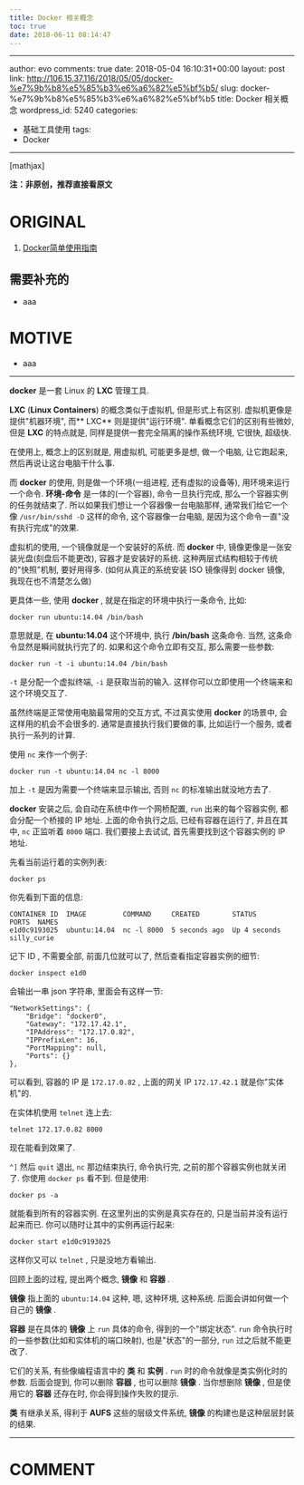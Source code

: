 ```yaml
---
title: Docker 相关概念
toc: true
date: 2018-06-11 08:14:47
---
```

---
author: evo
comments: true
date: 2018-05-04 16:10:31+00:00
layout: post
link: http://106.15.37.116/2018/05/05/docker-%e7%9b%b8%e5%85%b3%e6%a6%82%e5%bf%b5/
slug: docker-%e7%9b%b8%e5%85%b3%e6%a6%82%e5%bf%b5
title: Docker 相关概念
wordpress_id: 5240
categories:
- 基础工具使用
tags:
- Docker
---

<!-- more -->

[mathjax]

**注：非原创，推荐直接看原文**


# ORIGINAL





 	
  1. [Docker简单使用指南](https://www.w3cschool.cn/use_docker/)




## 需要补充的





 	
  * aaa




# MOTIVE





 	
  * aaa





* * *



**docker** 是一套 Linux 的 **LXC** 管理工具.

**LXC** (**Linux Containers**) 的概念类似于虚拟机, 但是形式上有区别. 虚拟机更像是提供"机器环境", 而** LXC** 则是提供"运行环境". 单看概念它们的区别有些微妙, 但是 **LXC** 的特点就是, 同样是提供一套完全隔离的操作系统环境, 它很快, 超级快.

在使用上, 概念上的区别就是, 用虚拟机, 可能更多是想, 做一个电脑, 让它跑起来, 然后再说让这台电脑干什么事.

而 **docker** 的使用, 则是做一个环境(一组进程, 还有虚拟的设备等), 用环境来运行一个命令. **环境-命令** 是一体的(一个容器), 命令一旦执行完成, 那么一个容器实例的任务就结束了. 所以如果我们想让一个容器像一台电脑那样, 通常我们给它一个像 `/usr/bin/sshd -D` 这样的命令, 这个容器像一台电脑, 是因为这个命令一直"没有执行完成"的效果.

虚拟机的使用, 一个镜像就是一个安装好的系统. 而 **docker** 中, 镜像更像是一张安装光盘(刻盘后不能更改), 容器才是安装好的系统. 这种两层式结构相较于传统的"快照"机制, 要好用得多. (如何从真正的系统安装 ISO 镜像得到 docker 镜像, 我现在也不清楚怎么做)

更具体一些, 使用 **docker** , 就是在指定的环境中执行一条命令, 比如:

    
    docker run ubuntu:14.04 /bin/bash
    


意思就是, 在 **ubuntu:14.04** 这个环境中, 执行 **/bin/bash** 这条命令. 当然, 这条命令显然是瞬间就执行完了的. 如果和这个命令立即有交互, 那么需要一些参数:

    
    docker run -t -i ubuntu:14.04 /bin/bash
    


`-t` 是分配一个虚拟终端, `-i` 是获取当前的输入. 这样你可以立即使用一个终端来和这个环境交互了.

虽然终端是正常使用电脑最常用的交互方式, 不过真实使用 **docker** 的场景中, 会这样用的机会不会很多的. 通常是直接执行我们要做的事, 比如运行一个服务, 或者执行一系列的计算.

使用 `nc` 来作一个例子:

    
    docker run -t ubuntu:14.04 nc -l 8000
    


加上 `-t` 是因为需要一个终端来显示输出, 否则 `nc` 的标准输出就没地方去了.

**docker** 安装之后, 会自动在系统中作一个网桥配置, `run` 出来的每个容器实例, 都会分配一个桥接的 IP 地址. 上面的命令执行之后, 已经有容器在运行了, 并且在其中, `nc` 正监听着 `8000` 端口. 我们要接上去试试, 首先需要找到这个容器实例的 IP 地址.

先看当前运行着的实例列表:

    
    docker ps
    


你先看到下面的信息:

    
    CONTAINER ID  IMAGE         COMMAND     CREATED        STATUS        PORTS  NAMES
    e1d0c9193025  ubuntu:14.04  nc -l 8000  5 seconds ago  Up 4 seconds         silly_curie
    


记下 ID , 不需要全部, 前面几位就可以了, 然后查看指定容器实例的细节:

    
    docker inspect e1d0
    


会输出一串 json 字符串, 里面会有这样一节:

    
    "NetworkSettings": {
        "Bridge": "docker0",
        "Gateway": "172.17.42.1",
        "IPAddress": "172.17.0.82",
        "IPPrefixLen": 16,
        "PortMapping": null,
        "Ports": {}
    },
    


可以看到, 容器的 IP 是 `172.17.0.82` , 上面的网关 IP `172.17.42.1` 就是你"实体机"的.

在实体机使用 `telnet` 连上去:

    
    telnet 172.17.0.82 8000
    


现在能看到效果了.

`^]` 然后 `quit` 退出, `nc` 那边结束执行, 命令执行完, 之前的那个容器实例也就关闭了. 你使用 `docker ps` 看不到. 但是使用:

    
    docker ps -a
    


就能看到所有的容器实例. 在这里列出的实例是真实存在的, 只是当前并没有运行起来而已. 你可以随时让其中的实例再运行起来:

    
    docker start e1d0c9193025
    


这样你又可以 `telnet` , 只是没地方看输出.

回顾上面的过程, 提出两个概念, **镜像** 和 **容器** .

**镜像** 指上面的 `ubuntu:14.04` 这种, 嗯, 这种环境, 这种系统. 后面会讲如何做一个自己的 **镜像** .

**容器** 是在具体的 **镜像** 上 `run` 具体的命令, 得到的一个"绑定状态". `run` 命令执行时的一些参数(比如和实体机的端口映射), 也是"状态"的一部分, `run` 过之后就不能更改了.

它们的关系, 有些像编程语言中的 **类** 和 **实例** . `run` 时的命令就像是类实例化时的参数. 后面会提到, 你可以删除 **容器** , 也可以删除 **镜像** . 当你想删除 **镜像** , 但是使用它的 **容器** 还存在时, 你会得到操作失败的提示.

**类** 有继承关系, 得利于 **AUFS** 这些的层级文件系统, **镜像** 的构建也是这种层层封装的结果.























* * *





# COMMENT



